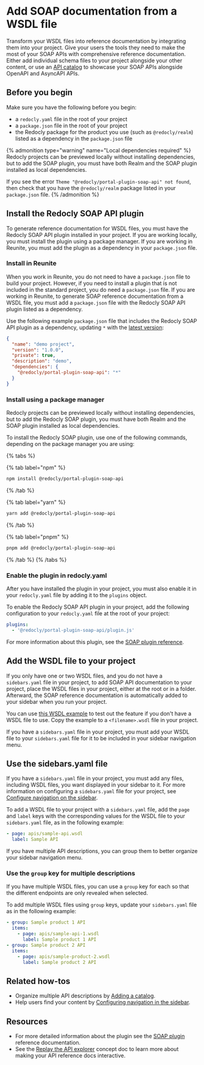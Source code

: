 # Add SOAP documentation from a WSDL file

Transform your WSDL files into reference documentation by integrating them into your project.
Give your users the tools they need to make the most of your SOAP APIs with comprehensive reference documentation.
Either add individual schema files to your project alongside your other content, or use an [API catalog](./add-catalog.md) to showcase your SOAP APIs alongside OpenAPI and AsyncAPI APIs.

## Before you begin

Make sure you have the following before you begin:

- a `redocly.yaml` file in the root of your project
- a `package.json` file in the root of your project
- the Redocly package for the product you use (such as `@redocly/realm`) listed as a dependency in the `package.json` file

{% admonition type="warning" name="Local dependencies required" %}
Redocly projects can be previewed locally without installing dependencies, but to add the SOAP plugin, you must have both Realm and the SOAP plugin installed as local dependencies.

If you see the error `Theme "@redocly/portal-plugin-soap-api" not found`, then check that you have the `@redocly/realm` package listed in your `package.json` file.
{% /admonition %}

## Install the Redocly SOAP API plugin

To generate reference documentation for WSDL files, you must have the Redocly SOAP API plugin installed in your project.
If you are working locally, you must install the plugin using a package manager.
If you are working in Reunite, you must add the plugin as a dependency in your `package.json` file.

### Install in Reunite

When you work in Reunite, you do not need to have a `package.json` file to build your project.
However, if you need to install a plugin that is not included in the standard project, you do need a `package.json` file.
If you are working in Reunite, to generate SOAP reference documentation from a WSDL file, you must add a `package.json` file with the Redocly SOAP API plugin listed as a dependency.

Use the following example `package.json` file that includes the Redocly SOAP API plugin as a dependency, updating `*` with the [latest version](https://www.npmjs.com/package/@redocly/portal-plugin-soap-api):

```json {% title="package.json" %}
{
  "name": "demo project",
  "version": "1.0.0",
  "private": true,
  "description": "demo",
  "dependencies": {
    "@redocly/portal-plugin-soap-api": "*"
  }
}
```

### Install using a package manager

Redocly projects can be previewed locally without installing dependencies, but to add the Redocly SOAP plugin, you must have both Realm and the SOAP plugin installed as local dependencies.

To install the Redocly SOAP plugin, use one of the following commands, depending on the package manager you are using:

{% tabs %}

{% tab label="npm" %}
```sh {% title="npm" %}
npm install @redocly/portal-plugin-soap-api
```
{% /tab %}

{% tab label="yarn" %}

```sh {% title="yarn" %}
yarn add @redocly/portal-plugin-soap-api
```

{% /tab %}

{% tab label="pnpm" %}

```sh {% title="pnpm" %}
pnpm add @redocly/portal-plugin-soap-api
```

{% /tab %}
{% /tabs %}

### Enable the plugin in redocly.yaml

After you have installed the plugin in your project, you must also enable it in your `redocly.yaml` file by adding it to the `plugins` object.

To enable the Redocly SOAP API plugin in your project, add the following configuration to your `redocly.yaml` file at the root of your project:

```yaml {% title="redocly.yaml" %}
plugins:
  - '@redocly/portal-plugin-soap-api/plugin.js'
```

For more information about this plugin, see the [SOAP plugin reference](../../setup/reference/plugins/docs/soap-api.md).

## Add the WSDL file to your project

If you only have one or two WSDL files, and you do not have a `sidebars.yaml` file in your project, to add SOAP API documentation to your project, place the WSDL files in your project, either at the root or in a folder.
Afterward, the SOAP reference documentation is automatically added to your sidebar when you run your project.

You can use [this WSDL example](https://www.tutorialspoint.com/wsdl/wsdl_example.htm) to test out the feature if you don't have a WSDL file to use.
Copy the example to a `<filename>.wsdl` file in your project.

If you have a `sidebars.yaml` file in your project, you must add your WSDL file to your `sidebars.yaml` file for it to be included in your sidebar navigation menu.

## Use the sidebars.yaml file

If you have a `sidebars.yaml` file in your project, you must add any files, including WSDL files, you want displayed in your sidebar to it.
For more information on configuring a `sidebars.yaml` file for your project, see [Configure navigation on the sidebar](./configure-nav/sidebar.md).

To add a WSDL file to your project with a `sidebars.yaml` file, add the `page` and `label` keys with the corresponding values for the WSDL file to your `sidebars.yaml` file, as in the following example:

```yaml {% title="sidebars.yaml" %}
- page: apis/sample-api.wsdl
  label: Sample API
```

If you have multiple API descriptions, you can group them to better organize your sidebar navigation menu.

### Use the `group` key for multiple descriptions

If you have multiple WSDL files, you can use a `group` key for each so that the different endpoints are only revealed when selected.

To add multiple WSDL files using `group` keys, update your `sidebars.yaml` file as in the following example:

```yaml {% title="sidebars.yaml" %}
- group: Sample product 1 API
  items:
    - page: apis/sample-api-1.wsdl
      label: Sample product 1 API
- group: Sample product 2 API
  items:
    - page: apis/sample-product-2.wsdl
      label: Sample product 2 API
```

## Related how-tos

- Organize multiple API descriptions by [Adding a catalog](./add-catalog.md).
- Help users find your content by [Configuring navigation in the sidebar](./configure-nav/sidebar.md).

## Resources

- For more detailed information about the plugin see the [SOAP plugin](../../setup/reference/plugins/docs/soap-api.md) reference documentation.
- See the [Replay the API explorer](../../setup/concepts/replay.md) concept doc to learn more about making your API reference docs interactive.

